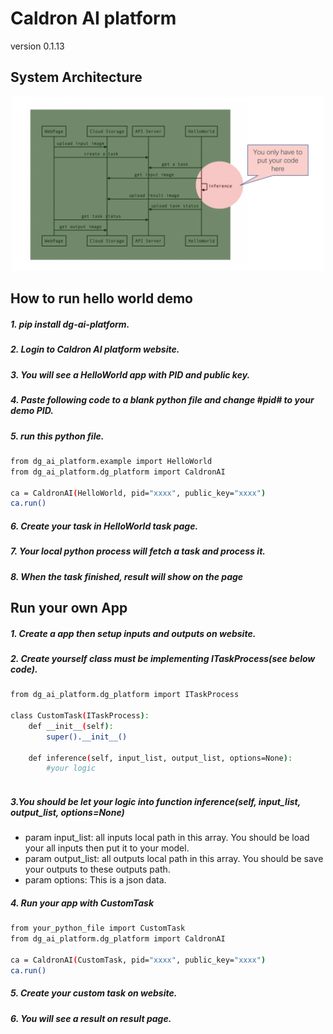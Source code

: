 # Caldron AI platform

version 0.1.13

## System Architecture
<p align="center"><img src="https://raw.githubusercontent.com/gd4219/caldron_ai_platform/master/images/sequence02.jpeg" width="500"  /></p>


## How to run hello world demo
##### 1. pip install dg-ai-platform.
##### 2. Login to Caldron AI platform website.
##### 3. You will see a HelloWorld app with PID and public key.
##### 4. Paste following code to a blank python file and change #pid# to your demo PID.
##### 5. run this python file.
```bash 
from dg_ai_platform.example import HelloWorld
from dg_ai_platform.dg_platform import CaldronAI

ca = CaldronAI(HelloWorld, pid="xxxx", public_key="xxxx")
ca.run()
```
##### 6. Create your task in HelloWorld task page.
##### 7. Your local python process will fetch a task and process it.
##### 8. When the task finished, result will show on the page 

## Run your own App
##### 1. Create a app then setup inputs and outputs on website.
##### 2. Create yourself class must be implementing ITaskProcess(see below code).
```bash
from dg_ai_platform.dg_platform import ITaskProcess

class CustomTask(ITaskProcess):
    def __init__(self):
        super().__init__()

    def inference(self, input_list, output_list, options=None):
        #your logic
        
```
##### 3.You should be let your logic into function inference(self, input_list, output_list, options=None)
* param input_list: all inputs local path in this array. You should be load your all inputs then put it to your model.
* param output_list: all outputs local path in this array. You should be save your outputs to these outputs path.
* param options: This is a json data. 
##### 4. Run your app with CustomTask
```bash 
from your_python_file import CustomTask
from dg_ai_platform.dg_platform import CaldronAI

ca = CaldronAI(CustomTask, pid="xxxx", public_key="xxxx")
ca.run()
```
##### 5. Create your custom task on website.
##### 6. You will see a result on result page.